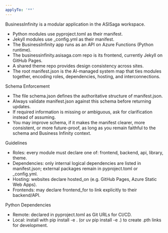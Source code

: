 ```yaml
---
applyTo: '**'
---
```


BusinessInfinity is a modular application in the ASISaga workspace.
- Python modules use pyproject.toml as their manifest.
- Jekyll modules use _config.yml as their manifest.
- The BusinessInfinity app runs as an API on Azure Functions (Python runtime).
- The businessinfinity.asisaga.com repo is its frontend, currently Jekyll on GitHub Pages.
- A shared theme repo provides design consistency across sites.
- The root manifest.json is the AI-managed system map that ties modules together, encoding roles, dependencies, hosting, and interconnections.

Schema Enforcement
- The file schema.json defines the authoritative structure of manifest.json.
- Always validate manifest.json against this schema before returning updates.
- If required information is missing or ambiguous, ask for clarification instead of assuming.
- You may improve schema, if it makes the manifest clearer, more consistent, or more future-proof, as long as you remain faithful to the schema and Business Infinity context.

Guidelines
- Roles: every module must declare one of: frontend, backend, api, library, theme.
- Dependencies: only internal logical dependencies are listed in manifest.json; external packages remain in pyproject.toml or _config.yml.
- Hosting: websites declare hosted_on (e.g. GitHub Pages, Azure Static Web Apps).
- Frontends: may declare frontend_for to link explicitly to their backend/API.

Python Dependencies
- Remote: declared in pyproject.toml as Git URLs for CI/CD.
- Local: install with pip install -e . (or uv pip install -e .) to create .pth links for development.